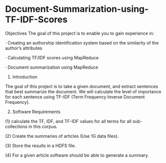 # Document-Summarization-using-TF-IDF-Scores

Objectives
The goal of this project is to enable you to gain experience in:

· Creating an authorship identification system based on the similarity of the author’s attributes

· Calculating TF/IDF scores using MapReduce

· Document summarization using MapReduce

1. Introduction

The goal of this project is to take a given document, and extract sentences that best summarize the
document. We will calculate the level of importance for each sentence using TF-IDF (Term Frequency Inverse
Document Frequency).

2. Software Requirements


(1) calculate the TF, IDF, and TF-IDF values for all terms for all sub-collections in this corpus.

(2) Create the summaries of articles (Use 1G data files).

(3) Store the results in a HDFS file.

(4) For a given article software should be able to generate a summary.
